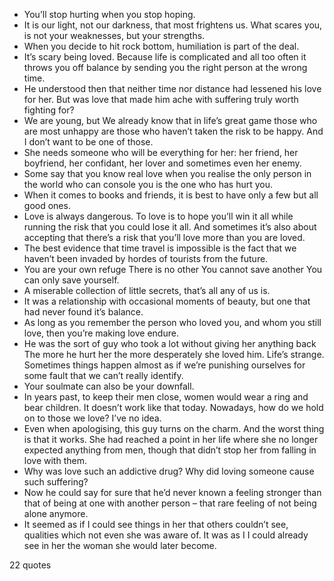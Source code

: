  - You’ll stop hurting when you stop hoping.
 - It is our light, not our darkness, that most frightens us. What scares you, is not your weaknesses, but your strengths.
 - When you decide to hit rock bottom, humiliation is part of the deal.
 - It’s scary being loved. Because life is complicated and all too often it throws you off balance by sending you the right person at the wrong time.
 - He understood then that neither time nor distance had lessened his love for her. But was love that made him ache with suffering truly worth fighting for?
 - We are young, but We already know that in life’s great game those who are most unhappy are those who haven’t taken the risk to be happy. And I don’t want to be one of those.
 - She needs someone who will be everything for her: her friend, her boyfriend, her confidant, her lover and sometimes even her enemy.
 - Some say that you know real love when you realise the only person in the world who can console you is the one who has hurt you.
 - When it comes to books and friends, it is best to have only a few but all good ones.
 - Love is always dangerous. To love is to hope you’ll win it all while running the risk that you could lose it all. And sometimes it’s also about accepting that there’s a risk that you’ll love more than you are loved.
 - The best evidence that time travel is impossible is the fact that we haven’t been invaded by hordes of tourists from the future.
 - You are your own refuge There is no other You cannot save another You can only save yourself.
 - A miserable collection of little secrets, that’s all any of us is.
 - It was a relationship with occasional moments of beauty, but one that had never found it’s balance.
 - As long as you remember the person who loved you, and whom you still love, then you’re making love endure.
 - He was the sort of guy who took a lot without giving her anything back The more he hurt her the more desperately she loved him. Life’s strange. Sometimes things happen almost as if we’re punishing ourselves for some fault that we can’t really identify.
 - Your soulmate can also be your downfall.
 - In years past, to keep their men close, women would wear a ring and bear children. It doesn’t work like that today. Nowadays, how do we hold on to those we love? I’ve no idea.
 - Even when apologising, this guy turns on the charm. And the worst thing is that it works. She had reached a point in her life where she no longer expected anything from men, though that didn’t stop her from falling in love with them.
 - Why was love such an addictive drug? Why did loving someone cause such suffering?
 - Now he could say for sure that he’d never known a feeling stronger than that of being at one with another person – that rare feeling of not being alone anymore.
 - It seemed as if I could see things in her that others couldn’t see, qualities which not even she was aware of. It was as I I could already see in her the woman she would later become.

22 quotes